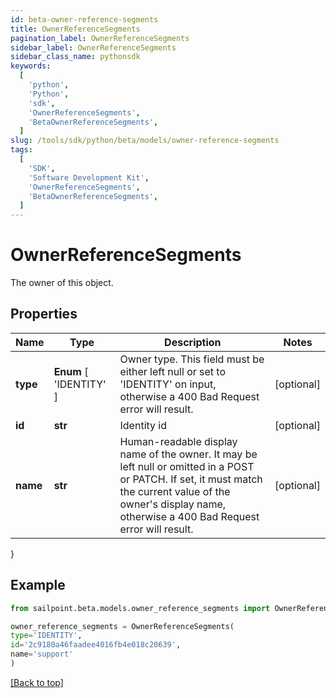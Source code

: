```yaml
---
id: beta-owner-reference-segments
title: OwnerReferenceSegments
pagination_label: OwnerReferenceSegments
sidebar_label: OwnerReferenceSegments
sidebar_class_name: pythonsdk
keywords:
  [
    'python',
    'Python',
    'sdk',
    'OwnerReferenceSegments',
    'BetaOwnerReferenceSegments',
  ]
slug: /tools/sdk/python/beta/models/owner-reference-segments
tags:
  [
    'SDK',
    'Software Development Kit',
    'OwnerReferenceSegments',
    'BetaOwnerReferenceSegments',
  ]
---
```


# OwnerReferenceSegments

The owner of this object.

## Properties

| Name | Type | Description | Notes |
| --- | --- | --- | --- |
| **type** | **Enum** [ 'IDENTITY' ] | Owner type. This field must be either left null or set to 'IDENTITY' on input, otherwise a 400 Bad Request error will result. | [optional] |
| **id** | **str** | Identity id | [optional] |
| **name** | **str** | Human-readable display name of the owner. It may be left null or omitted in a POST or PATCH. If set, it must match the current value of the owner's display name, otherwise a 400 Bad Request error will result. | [optional] |

}

## Example

```python
from sailpoint.beta.models.owner_reference_segments import OwnerReferenceSegments

owner_reference_segments = OwnerReferenceSegments(
type='IDENTITY',
id='2c9180a46faadee4016fb4e018c20639',
name='support'
)

```

[[Back to top]](#)

